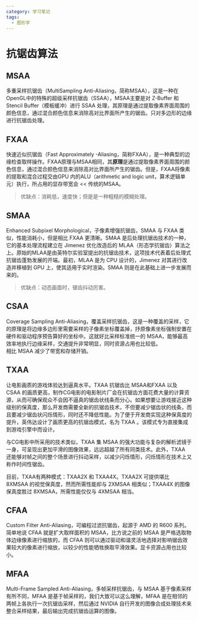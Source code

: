 ```yaml
---
category: 学习笔记
tags:
  - 图形学
---
```

# 抗锯齿算法

## MSAA

多重采样抗锯齿（MultiSampling Anti-Aliasing，简称MSAA），这是一种在OpenGL中的特殊的超级采样抗锯齿（SSAA），MSAA主要是对 Z-Buffer 和 Stencil Buffer（模板缓冲）进行 SSAA 处理，其原理是通过提取像素界面周围的颜色信息，通过混合颜色信息来消除高对比界面所产生的锯齿。只对多边形的边缘进行抗锯齿处理。


## FXAA

快速近似抗锯齿（Fast Approximately -Aliasing，简称FXAA），是一种典型的边缘检查取样操作。FXAA原理与MSAA相同，其**原理**是通过提取像素界面周围的颜色信息，通过混合颜色信息来消除高对比界面所产生的锯齿。但是，FXAA将像素的提取和混合过程交由GPU 内的ALU（arithmetic and logic unit，算术逻辑单元）执行，所占用的显存带宽会 << 传统的MSAA。
> 优缺点：消耗低，速度快；但是是一种粗糙的模糊处理。


## SMAA

Enhanced Subpixel Morphological，子像素增强抗锯齿，SMAA 与 FXAA 类似，性能消耗小，但是相比 FXAA 更清晰。SMAA 是后处理抗锯齿技术的一种，它的基本处理流程建立在 Jimenez 优化改造后的 MLAA（形态学抗锯齿）算法之上。原始的MLAA是由英特尔实验室提出的抗锯齿技术，这项技术代表着后处理式抗锯齿蓬勃发展的开端。最初，MLAA 是为 CPU 设计的，Jimenez 对其进行改造并移植到 GPU 上，使其适用于实时渲染。SMAA 则是在此基础上进一步发展而来的。
> 优缺点：动态画面时，锯齿抖动厉害。


## CSAA

Coverage Sampling Anti-Aliasing，覆盖采样抗锯齿，这是一种覆盖的采样，它的原理是将边缘多边形里需要采样的子像素坐标覆盖掉，抒原像素坐标强制安置在硬件和驱动程序预告算好的坐标中。这就好比采样标准统一的 MSAA，能够最高效率地执行边缘采样，交通提升非常明显，同时资源占用也比较低。  
相比 MSAA 减少了带宽和存储开销。


## TXAA

让电影画质的游戏体验达到逼真水平。TXAA 抗锯齿比 MSAA和FXAA 以及 CSAA 的画质更高，制作CG电影的电影制片厂会在抗锯齿方面花费大量的计算资源，从而可确保观众不会因不逼真的锯齿状线条而分心。如果想要让游戏接近这种级别的保真度，那么开发商需要全新的抗锯齿技术，不但要减少锯齿状的线条，而且要减少锯齿状闪烁情形，同时还不降低性能。为了便于开发商实现这种保真度的提升，英伟达设计了画质更高的抗锯齿模式，名为 TXAA 。该模式专为直接集成到游戏引擎中而设计。

与CG电影中所采用的技术类似，TXAA 集 MSAA 的强大功能与复杂的解析滤镜于一身，可呈现出更加平滑的图像效果，远远超越了所有同类技术。此外，TXAA 还能够对帧之间的整个场景进行抖动采样，以减少闪烁情形，闪烁情形在技术上又称作时间性锯齿。

目前，TXAA有两种模式：TXAA2X 和 TXAA4X。TXAA2X 可提供堪比 8XMSAA 的视觉保真度，然而所需性能却与 2XMSAA 相类似；TXAA4X 的图像保真度胜过 8XMSAA，所需性能仅仅与 4XMSAA 相当。


## CFAA

Custom Filter Anti-Aliasing，可编程过滤抗锯齿，起源于 AMD 的 R600 系列。简单地说 CFAA 就是扩大取样面积的 MSAA，比方说之前的 MSAA 是严格选取物体边缘像素进行缩放的，而 CFAA 则可以通过驱动和谐灵活地选择对影响锯齿效果较大的像素进行缩放，以较少的性能牺牲换取平滑效果。显卡资源占用也比较小。


## MFAA

Multi-Frame Sampled Anti-Aliasing，多帧采样抗锯齿，与 MSAA 基于像素采样有所不同，MFAA 是基于帧采样的，我们大致可以这么理解，MFAA 是在相邻的两帧上各执行一次抗锯齿采样，然后通过 NVIDIA 自行开发的图像合成处理技术来整合采样结果，最后输出完成抗锯齿运算的图像。